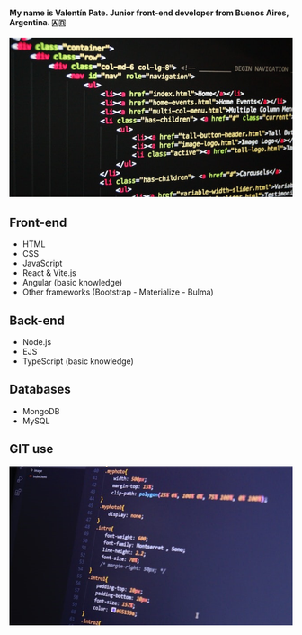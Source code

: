 #### My name is Valentín Pate. Junior front-end developer from Buenos Aires, Argentina. 🇦🇷

![HTML Programming](1.jpg "HTML Programming")

## Front-end
* HTML
* CSS
* JavaScript
* React & Vite.js
* Angular (basic knowledge)
* Other frameworks (Bootstrap - Materialize - Bulma)

## Back-end
* Node.js
* EJS
* TypeScript (basic knowledge)

## Databases
* MongoDB
* MySQL

## GIT use

![CSS Programiing](2.jpg "CSS Programming")
